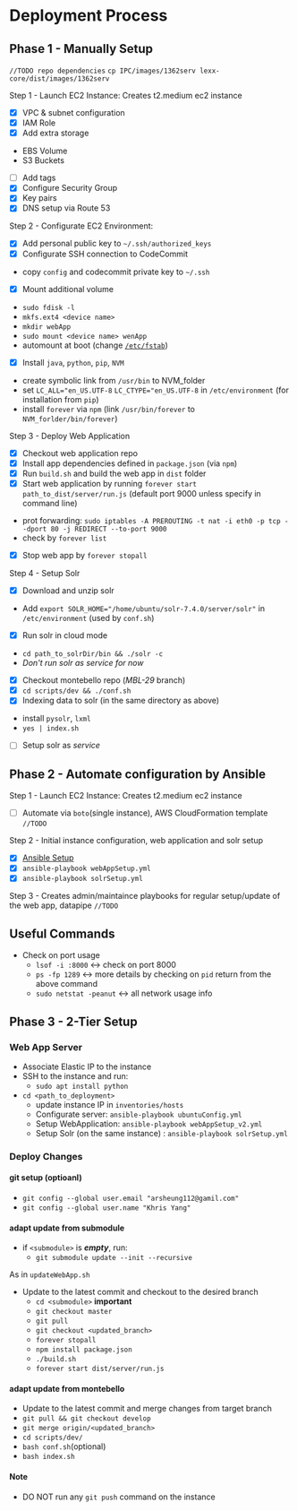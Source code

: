 # Deployment Process

## Phase 1 - Manually Setup

`//TODO repo dependencies`
`cp IPC/images/1362serv lexx-core/dist/images/1362serv`

Step 1 - Launch EC2 Instance: Creates t2.medium ec2 instance

- [X] VPC & subnet configuration
- [X] IAM Role
- [X] Add extra storage
- EBS Volume
- S3 Buckets
- [ ] Add tags
- [X] Configure Security Group
- [X] Key pairs
- [X] DNS setup via Route 53

Step 2 - Configurate EC2 Environment:

- [X] Add personal public key to `~/.ssh/authorized_keys`
- [X] Configurate SSH connection to CodeCommit
- copy `config` and codecommit private key to `~/.ssh`
- [X] Mount additional volume
- `sudo fdisk -l`
- `mkfs.ext4 <device name>`
- `mkdir webApp`
- `sudo mount <device name> wenApp`
- automount at boot (change [`/etc/fstab`](https://help.ubuntu.com/community/Fstab))
- [X] Install `java`, `python`, `pip`, `NVM`
- create symbolic link from `/usr/bin` to NVM_folder
- set `LC_ALL="en_US.UTF-8` `LC_CTYPE="en_US.UTF-8` in `/etc/environment` (for installation from `pip`)
- install `forever` via `npm` (link `/usr/bin/forever` to `NVM_forlder/bin/forever`)

Step 3 - Deploy Web Application

- [X] Checkout web application repo
- [X] Install app dependencies defined in `package.json` (via `npm`)
- [X] Run `build.sh` and build the web app in `dist` folder
- [X] Start web application by running `forever start path_to_dist/server/run.js` (default port 9000 unless specify in command line)
- prot forwarding: `sudo iptables -A PREROUTING -t nat -i eth0 -p tcp --dport 80 -j REDIRECT --to-port 9000`
- check by `forever list`
- [X] Stop web app by `forever stopall`

Step 4 - Setup Solr

- [X] Download and unzip solr
- Add `export SOLR_HOME="/home/ubuntu/solr-7.4.0/server/solr"` in `/etc/environment` (used by `conf.sh`)
- [X] Run solr in cloud mode
- `cd path_to_solrDir/bin && ./solr -c`
- _Don't run solr as service for now_
- [X] Checkout montebello repo (_MBL-29_ branch)
- [X] `cd scripts/dev && ./conf.sh`
- [X] Indexing data to solr (in the same directory as above)
- install `pysolr`, `lxml`
- `yes | index.sh`
- [ ] Setup solr as _service_

## Phase 2 - Automate configuration by Ansible

 Step 1 - Launch EC2 Instance: Creates t2.medium ec2 instance
- [ ] Automate via `boto`(single instance), AWS CloudFormation template `//TODO`

Step 2 - Initial instance configuration, web application and solr setup

- [X] [Ansible Setup](https://github.com/senior88oqz/awsSolutions/tree/master/OLD/ansible/tutorial)
- [X] `ansible-playbook webAppSetup.yml`
- [X] `ansible-playbook solrSetup.yml`

Step 3 - Creates admin/maintaince playbooks for regular setup/update of the web app, datapipe `//TODO`

## Useful Commands

- Check on port usage
  - `lsof -i :8000` <-> check on port 8000
  - `ps -fp 1289` <-> more details by checking on `pid` return from the above command 
  - `sudo netstat -peanut` <-> all network usage info

## Phase 3 - 2-Tier Setup

### Web App Server

- Associate Elastic IP to the instance
- SSH to the instance and run:
  - `sudo apt install python`
- `cd <path_to_deployment>`
  - update instance IP in `inventories/hosts`
  - Configurate server: `ansible-playbook ubuntuConfig.yml`
  - Setup WebApplication: `ansible-playbook webAppSetup_v2.yml`
  - Setup Solr (on the same instance) : `ansible-playbook solrSetup.yml`

### Deploy Changes

#### git setup (optioanl)

- `git config --global user.email "arsheung112@gamil.com"`
- `git config --global user.name "Khris Yang"`

#### adapt update from submodule

- if `<submodule>` is **_empty_**, run:
  - `git submodule update --init --recursive`

As in `updateWebApp.sh`

- Update to the latest commit and checkout to the desired branch
  - `cd <submodule>` **important**
  - `git checkout master`
  - `git pull`
  - `git checkout <updated_branch>`
  - `forever stopall`
  - `npm install package.json`
  - `./build.sh`
  - `forever start dist/server/run.js`

#### adapt update from montebello

- Update to the latest commit and merge changes from target branch
- `git pull && git checkout develop`
- `git merge origin/<updated_branch>`
- `cd scripts/dev/`
- `bash conf.sh`(optional)
- `bash index.sh`

#### Note

- DO NOT run any `git push` command on the instance